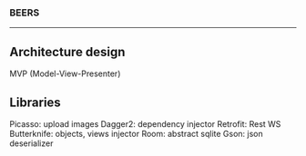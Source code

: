 ### BEERS
---
## Architecture design

MVP (Model-View-Presenter)

## Libraries

Picasso: upload images
Dagger2: dependency injector
Retrofit: Rest WS
Butterknife: objects, views injector
Room: abstract sqlite
Gson: json deserializer

